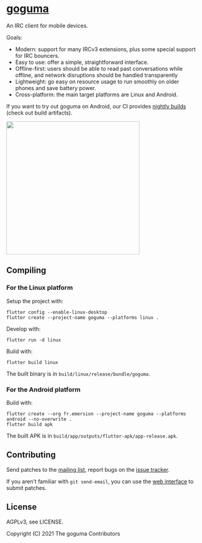 # [goguma]

An IRC client for mobile devices.

Goals:

- Modern: support for many IRCv3 extensions, plus some special support for IRC
  bouncers.
- Easy to use: offer a simple, straightforward interface.
- Offline-first: users should be able to read past conversations while offline,
  and network disruptions should be handled transparently
- Lightweight: go easy on resource usage to run smoothly on older phones and
  save battery power.
- Cross-platform: the main target platforms are Linux and Android.

If you want to try out goguma on Android, our CI provides
[nightly builds][android-ci] (check out build artifacts).

<img src="https://l.sr.ht/4ZD5.png" width="350">

## Compiling

### For the Linux platform

Setup the project with:

    flutter config --enable-linux-desktop
    flutter create --project-name goguma --platforms linux .

Develop with:

    flutter run -d linux

Build with:

    flutter build linux

The built binary is in `build/linux/release/bundle/goguma`.

### For the Android platform

Build with:

    flutter create --org fr.emersion --project-name goguma --platforms android --no-overwrite .
    flutter build apk

The built APK is in `build/app/outputs/flutter-apk/app-release.apk`.

## Contributing

Send patches to the [mailing list], report bugs on the [issue tracker].

If you aren't familiar with `git send-email`, you can use the
[web interface][git-send-email-web] to submit patches.

## License

AGPLv3, see LICENSE.

Copyright (C) 2021 The goguma Contributors

[goguma]: https://sr.ht/~emersion/goguma/
[android-ci]: https://builds.sr.ht/~emersion/goguma/commits/android
[mailing list]: https://lists.sr.ht/~emersion/public-inbox
[issue tracker]: https://todo.sr.ht/~emersion/goguma
[git-send-email-web]: https://man.sr.ht/git.sr.ht/#sending-patches-upstream
